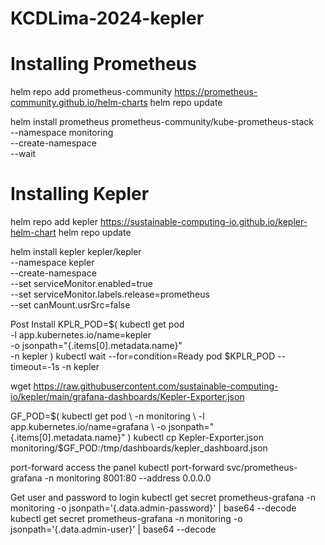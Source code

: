 # KCDLima-2024-kepler

# Installing Prometheus

helm repo add prometheus-community https://prometheus-community.github.io/helm-charts
helm repo update

helm install prometheus prometheus-community/kube-prometheus-stack \
    --namespace monitoring \
    --create-namespace \
    --wait

# Installing Kepler
helm repo add kepler https://sustainable-computing-io.github.io/kepler-helm-chart
helm repo update

helm install kepler kepler/kepler \
    --namespace kepler \
    --create-namespace \
    --set serviceMonitor.enabled=true \
    --set serviceMonitor.labels.release=prometheus \
    --set canMount.usrSrc=false

Post Install
KPLR_POD=$(
    kubectl get pod \
        -l app.kubernetes.io/name=kepler \
        -o jsonpath="{.items[0].metadata.name}" \
        -n kepler
)
kubectl wait --for=condition=Ready pod $KPLR_POD --timeout=-1s -n kepler

wget https://raw.githubusercontent.com/sustainable-computing-io/kepler/main/grafana-dashboards/Kepler-Exporter.json

GF_POD=$(
    kubectl get pod \
        -n monitoring \
        -l app.kubernetes.io/name=grafana \
        -o jsonpath="{.items[0].metadata.name}"
)
kubectl cp Kepler-Exporter.json monitoring/$GF_POD:/tmp/dashboards/kepler_dashboard.json


port-forward access the panel
kubectl port-forward svc/prometheus-grafana -n monitoring 8001:80 --address 0.0.0.0

Get user and password to login
kubectl get secret prometheus-grafana -n monitoring -o jsonpath='{.data.admin-password}' | base64 --decode
kubectl get secret prometheus-grafana -n monitoring -o jsonpath='{.data.admin-user}' | base64 --decode
